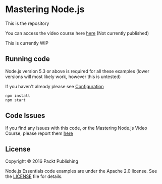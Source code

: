 # Mastering Node.js

This is the repository

You can access the video course here [here](https://www.packtpub.com/) (Not currently published)

This is currently WIP

## Running code

Node.js version 5.3 or above is required for all these examples (lower versions will most likely work, however this is untested)

If you haven't already please see [Configuration](https://github.com/fabiancook/mastering-nodejs-file-share/blob/master/config/README.md)

```
npm install
npm start
```

## Code Issues

If you find any issues with this code, or the Mastering Node.js Video Course, please report them [here](https://github.com/fabiancook/nodejs-essentials/issues)

## License

Copyright © 2016 Packt Publishing

Node.js Essentials code examples are under the Apache 2.0 license. See the
[LICENSE](https://github.com/fabiancook/mastering-nodejs-file-share/blob/master/LICENCE) file for details.